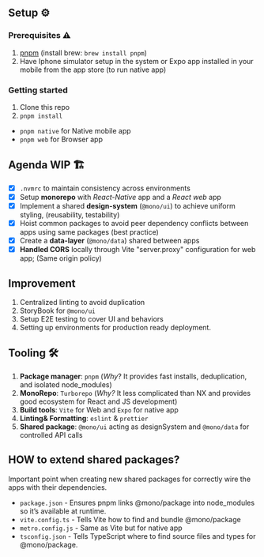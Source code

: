 ## Setup ⚙️

### Prerequisites ⚠️

1. [pnpm](https://pnpm.io/installation) (install brew: `brew install pnpm`)
2. Have Iphone simulator setup in the system or Expo app installed in your mobile from the app store (to run native app)

### Getting started

1. Clone this repo
2. `pnpm install`

- `pnpm native` for Native mobile app
- `pnpm web` for Browser app

## Agenda WIP 🏗️

- [x] `.nvmrc` to maintain consistency across environments
- [x] Setup **monorepo** with _React-Native_ app and a _React web_ app
- [x] Implement a shared **design-system** (`@mono/ui`) to achieve uniform styling, (reusability, testability)
- [x] Hoist common packages to avoid peer dependency conflicts between apps using same packages (best practice)
- [x] Create a **data-layer** (`@mono/data`) shared between apps
- [x] **Handled CORS** locally through Vite "server.proxy" configuration for web app; (Same origin policy)

## Improvement 
1. Centralized linting to avoid duplication 
2. StoryBook for `@mono/ui`
3. Setup E2E testing to cover UI and behaviors
4. Setting up environments for production ready deployment.

## Tooling 🛠️
1. **Package manager**: `pnpm` (*Why*? It provides fast installs, deduplication, and isolated node_modules)
2. **MonoRepo**: `Turborepo` (*Why?* It less complicated than NX and provides good ecosystem for React and JS development)
3. **Build tools**: `Vite` for Web and `Expo` for native app
4. **Linting& Formatting**: `eslint` & `prettier`
5. **Shared package**: `@mono/ui` acting as designSystem and `@mono/data` for controlled API calls


## HOW to extend shared packages?

Important point when creating new shared packages for correctly wire the apps with their dependencies.

- `package.json` - Ensures pnpm links @mono/package into node_modules so it’s available at runtime.
- `vite.config.ts` - Tells Vite how to find and bundle @mono/package
- `metro.config.js` - Same as Vite but for native app
- `tsconfig.json` - Tells TypeScript where to find source files and types for @mono/package.
